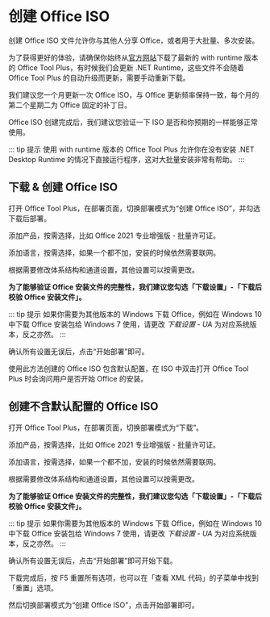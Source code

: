 # 创建 Office ISO

创建 Office ISO 文件允许你与其他人分享 Office，或者用于大批量、多次安装。

为了获得更好的体验，请确保你始终从[官方网站](https://otp.landian.vip/)下载了最新的 with runtime 版本的 Office Tool Plus，有时候我们会更新 .NET Runtime，这些文件不会随着 Office Tool Plus 的自动升级而更新，需要手动重新下载。

我们建议您一个月更新一次 Office ISO，与 Office 更新频率保持一致，每个月的第二个星期二为 Office 固定的补丁日。

Office ISO 创建完成后，我们建议您验证一下 ISO 是否和你预期的一样能够正常使用。

::: tip 提示
使用 with runtime 版本的 Office Tool Plus 允许你在没有安装 .NET Desktop Runtime 的情况下直接运行程序，这对大批量安装非常有帮助。
:::

## 下载 & 创建 Office ISO

打开 Office Tool Plus，在部署页面，切换部署模式为“创建 Office ISO”，并勾选下载后部署。

添加产品，按需选择，比如 Office 2021 专业增强版 - 批量许可证。

添加语言，按需选择，如果一个都不加，安装的时候依然需要联网。

根据需要修改体系结构和通道设置，其他设置可以按需更改。

**为了能够验证 Office 安装文件的完整性，我们建议您勾选「下载设置」-「下载后校验 Office 安装文件」。**

::: tip 提示
如果你需要为其他版本的 Windows 下载 Office，例如在 Windows 10 中下载 Office 安装包给 Windows 7 使用，请更改 *下载设置 - UA* 为对应系统版本，反之亦然。
:::

确认所有设置无误后，点击“开始部署”即可。

使用此方法创建的 Office ISO 包含默认配置，在 ISO 中双击打开 Office Tool Plus 时会询问用户是否开始 Office 的安装。

## 创建不含默认配置的 Office ISO

打开 Office Tool Plus，在部署页面，切换部署模式为“下载”。

添加产品，按需选择，比如 Office 2021 专业增强版 - 批量许可证。

添加语言，按需选择，如果一个都不加，安装的时候依然需要联网。

根据需要修改体系结构和通道设置，其他设置可以按需更改。

**为了能够验证 Office 安装文件的完整性，我们建议您勾选「下载设置」-「下载后校验 Office 安装文件」。**

::: tip 提示
如果你需要为其他版本的 Windows 下载 Office，例如在 Windows 10 中下载 Office 安装包给 Windows 7 使用，请更改 *下载设置 - UA* 为对应系统版本，反之亦然。
:::

确认所有设置无误后，点击“开始部署”即可开始下载。

下载完成后，按 F5 重置所有选项，也可以在「查看 XML 代码」的子菜单中找到「重置」选项。

然后切换部署模式为“创建 Office ISO”，点击开始部署即可。
